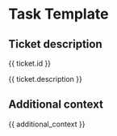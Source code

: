 # Task Template

## Ticket description

{{ ticket.id }}

{{ ticket.description }}

## Additional context

{{ additional_context }}